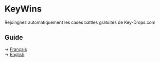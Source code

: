 # KeyWins
Rejoingnez automatiquement les cases battles gratuites de Key-Drops.com

## Guide
-> <a href="https://github.com/KucoDEV/KeyWins/blob/main/Guides/fr.MD">Français</a>
<br>
-> <a href="https://github.com/KucoDEV/KeyWins/blob/main/Guides/en.MD">English</a>
